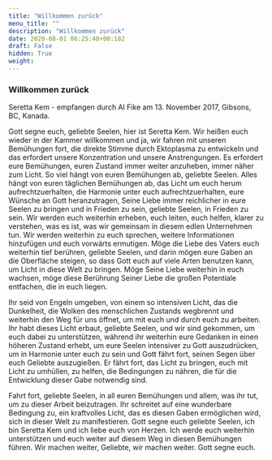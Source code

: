 ```yaml
---
title: "Willkommen zurück"
menu_title: ""
description: "Willkommen zurück"
date: 2020-08-01 06:25:48+00:182
draft: False
hidden: True
weight:
---
```

### Willkommen zurück

Seretta Kem - empfangen durch Al Fike am 13. November 2017, Gibsons, BC, Kanada.

Gott segne euch, geliebte Seelen, hier ist Seretta Kem. Wir heißen euch wieder in der Kammer willkommen und ja, wir fahren mit unseren Bemühungen fort, die direkte Stimme durch Ektoplasma zu entwickeln und das erfordert unsere Konzentration und unsere Anstrengungen. Es erfordert eure Bemühungen, euren Zustand immer weiter anzuheben, immer näher zum Licht. So viel hängt von euren Bemühungen ab, geliebte Seelen. Alles hängt von euren täglichen Bemühungen ab, das Licht um euch herum aufrechtzuerhalten, die Harmonie unter euch aufrechtzuerhalten, eure Wünsche an Gott heranzutragen, Seine Liebe immer reichlicher in eure Seelen zu bringen und in Frieden zu sein, geliebte Seelen, in Frieden zu sein. Wir werden euch weiterhin erheben, euch leiten, euch helfen, klarer zu verstehen, was es ist, was wir gemeinsam in diesem edlen Unternehmen tun. Wir werden weiterhin zu euch sprechen, weitere Informationen hinzufügen und euch vorwärts ermutigen. Möge die Liebe des Vaters euch weiterhin tief berühren, geliebte Seelen, und darin mögen eure Gaben an die Oberfläche steigen, so dass Gott euch auf viele Arten benutzen kann, um Licht in diese Welt zu bringen. Möge Seine Liebe weiterhin in euch wachsen, möge diese Berührung Seiner Liebe die großen Potentiale entfachen, die in euch liegen.

Ihr seid von Engeln umgeben, von einem so intensiven Licht, das die Dunkelheit, die Wolken des menschlichen Zustands wegbrennt und weiterhin den Weg für uns öffnet, um mit euch und durch euch zu arbeiten. Ihr habt dieses Licht erbaut, geliebte Seelen, und wir sind gekommen, um euch dabei zu unterstützen, während ihr weiterhin eure Gedanken in einen höheren Zustand erhebt, um eure Seelen intensiver zu Gott auszudrücken, um in Harmonie unter euch zu sein und Gott fährt fort, seinen Segen über euch Geliebte auszugießen. Er fährt fort, das Licht zu bringen, euch mit Licht zu umhüllen, zu helfen, die Bedingungen zu nähren, die für die Entwicklung dieser Gabe notwendig sind.

Fahrt fort, geliebte Seelen, in all euren Bemühungen und allem, was ihr tut, um zu dieser Arbeit beizutragen. Ihr schreitet auf eine wunderbare Bedingung zu, ein kraftvolles Licht, das es diesen Gaben ermöglichen wird, sich in dieser Welt zu manifestieren. Gott segne euch geliebte Seelen, ich bin Seretta Kem und ich liebe euch von Herzen. Ich werde euch weiterhin unterstützen und euch weiter auf diesem Weg in diesen Bemühungen führen. Wir machen weiter, Geliebte, wir machen weiter. Gott segne euch.
